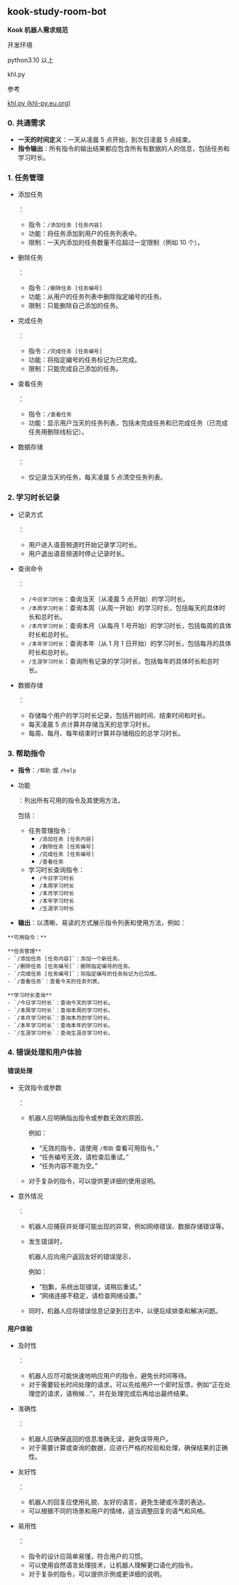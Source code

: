## kook-study-room-bot

**Kook 机器人需求规范**

开发环境

python3.10 以上

khl.py

参考

[khl.py (khl-py.eu.org)](https://khl-py.eu.org/)

### 0. 共通需求

- **一天的时间定义**：一天从凌晨 5 点开始，到次日凌晨 5 点结束。
- **指令输出**：所有指令的输出结果都应包含所有有数据的人的信息，包括任务和学习时长。

### 1. 任务管理

- 添加任务

  ：

  - 指令：`/添加任务 [任务内容]`
  - 功能：将任务添加到用户的任务列表中。
  - 限制：一天内添加的任务数量不应超过一定限制（例如 10 个）。

- 删除任务

  ：

  - 指令：`/删除任务 [任务编号]`
  - 功能：从用户的任务列表中删除指定编号的任务。
  - 限制：只能删除自己添加的任务。

- 完成任务

  ：

  - 指令：`/完成任务 [任务编号]`
  - 功能：将指定编号的任务标记为已完成。
  - 限制：只能完成自己添加的任务。

- 查看任务

  ：

  - 指令：`/查看任务`
  - 功能：显示用户当天的任务列表，包括未完成任务和已完成任务（已完成任务用删除线标记）。

- 数据存储

  ：

  - 仅记录当天的任务，每天凌晨 5 点清空任务列表。

### 2. 学习时长记录

- 记录方式

  ：

  - 用户进入语音频道时开始记录学习时长。
  - 用户退出语音频道时停止记录时长。

- 查询命令

  ：

  - `/今日学习时长`：查询当天（从凌晨 5 点开始）的学习时长。
  - `/本周学习时长`：查询本周（从周一开始）的学习时长，包括每天的具体时长和总时长。
  - `/本月学习时长`：查询本月（从每月 1 号开始）的学习时长，包括每周的具体时长和总时长。
  - `/本年学习时长`：查询本年（从 1 月 1 日开始）的学习时长，包括每月的具体时长和总时长。
  - `/生涯学习时长`：查询所有记录的学习时长，包括每年的具体时长和总时长。

- 数据存储

  ：

  - 存储每个用户的学习时长记录，包括开始时间、结束时间和时长。
  - 每天凌晨 5 点计算并存储当天的总学习时长。
  - 每周、每月、每年结束时计算并存储相应的总学习时长。

### 3. 帮助指令

- **指令**：`/帮助` 或 `/help`

- 功能

  ：列出所有可用的指令及其使用方法，

  包括：

  - 任务管理指令：
    - `/添加任务 [任务内容]`
    - `/删除任务 [任务编号]`
    - `/完成任务 [任务编号]`
    - `/查看任务`
  - 学习时长查询指令：
    - `/今日学习时长`
    - `/本周学习时长`
    - `/本月学习时长`
    - `/本年学习时长`
    - `/生涯学习时长`

- **输出**：以清晰、易读的方式展示指令列表和使用方法，例如：

```
**可用指令：**

**任务管理**
- `/添加任务 [任务内容]`：添加一个新任务。
- `/删除任务 [任务编号]`：删除指定编号的任务。
- `/完成任务 [任务编号]`：将指定编号的任务标记为已完成。
- `/查看任务`：查看今天的任务列表。

**学习时长查询**
- `/今日学习时长`：查询今天的学习时长。
- `/本周学习时长`：查询本周的学习时长。
- `/本月学习时长`：查询本月的学习时长。
- `/本年学习时长`：查询本年的学习时长。
- `/生涯学习时长`：查询生涯总学习时长。
```

### 4. 错误处理和用户体验

#### 错误处理

- 无效指令或参数

  ：

  - 机器人应明确指出指令或参数无效的原因，

    例如：

    - “无效的指令，请使用 `/帮助` 查看可用指令。”
    - “任务编号无效，请检查后重试。”
    - “任务内容不能为空。”

  - 对于复杂的指令，可以提供更详细的使用说明。

- 意外情况

  ：

  - 机器人应捕获并处理可能出现的异常，例如网络错误、数据存储错误等。

  - 发生错误时，

    机器人应向用户返回友好的错误提示，

    例如：

    - “抱歉，系统出现错误，请稍后重试。”
    - “网络连接不稳定，请检查网络设置。”

  - 同时，机器人应将错误信息记录到日志中，以便后续排查和解决问题。

#### 用户体验

- 及时性

  ：

  - 机器人应尽可能快速地响应用户的指令，避免长时间等待。
  - 对于需要较长时间处理的请求，可以先给用户一个即时反馈，例如“正在处理您的请求，请稍候...”，并在处理完成后再给出最终结果。

- 准确性

  ：

  - 机器人应确保返回的信息准确无误，避免误导用户。
  - 对于需要计算或查询的数据，应进行严格的校验和处理，确保结果的正确性。

- 友好性

  ：

  - 机器人的回复应使用礼貌、友好的语言，避免生硬或冷漠的表达。
  - 可以根据不同的场景和用户的情绪，适当调整回复的语气和风格。

- 易用性

  ：

  - 指令的设计应简单易懂，符合用户的习惯。
  - 可以使用自然语言处理技术，让机器人理解更口语化的指令。
  - 对于复杂的指令，可以提供示例或更详细的说明。